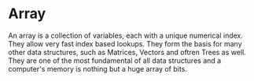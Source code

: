 # Array

An array is a collection of variables, each with a unique numerical index. They allow very fast index based lookups. They form the basis for many other data structures, such as Matrices, Vectors and oftren Trees as well. They are one of the most fundamental of all data structures and a computer's memory is nothing but a huge array of bits.
